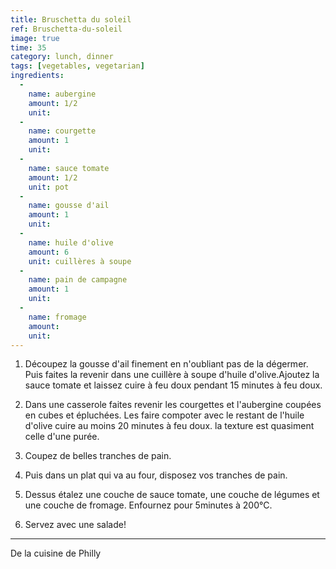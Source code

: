 ```yaml
---
title: Bruschetta du soleil
ref: Bruschetta-du-soleil
image: true
time: 35
category: lunch, dinner
tags: [vegetables, vegetarian]
ingredients:
  -
    name: aubergine
    amount: 1/2
    unit: 
  -
    name: courgette
    amount: 1
    unit:
  -
    name: sauce tomate
    amount: 1/2
    unit: pot
  -
    name: gousse d'ail
    amount: 1
    unit:
  -
    name: huile d'olive
    amount: 6
    unit: cuillères à soupe
  -
    name: pain de campagne
    amount: 1
    unit:
  - 
    name: fromage
    amount: 
    unit:
---
```



1. Découpez la gousse d'ail finement en n'oubliant pas de la dégermer. Puis faites la revenir dans une cuillère à soupe d'huile d'olive.Ajoutez la sauce tomate et laissez cuire à feu doux pendant 15 minutes à feu doux.
2. Dans une casserole faites revenir les courgettes et l'aubergine coupées en cubes et épluchées. Les faire compoter avec le restant de l'huile d'olive cuire au moins 20 minutes à feu doux. la texture est quasiment celle d'une purée.

3. Coupez de belles tranches de pain. 

4. Puis dans un plat qui va au four, disposez vos tranches de pain. 

5. Dessus étalez une couche de sauce tomate, une couche de légumes et une couche de fromage. Enfournez pour 5minutes à 200°C.

6. Servez avec une salade!

---

De la cuisine de Philly
